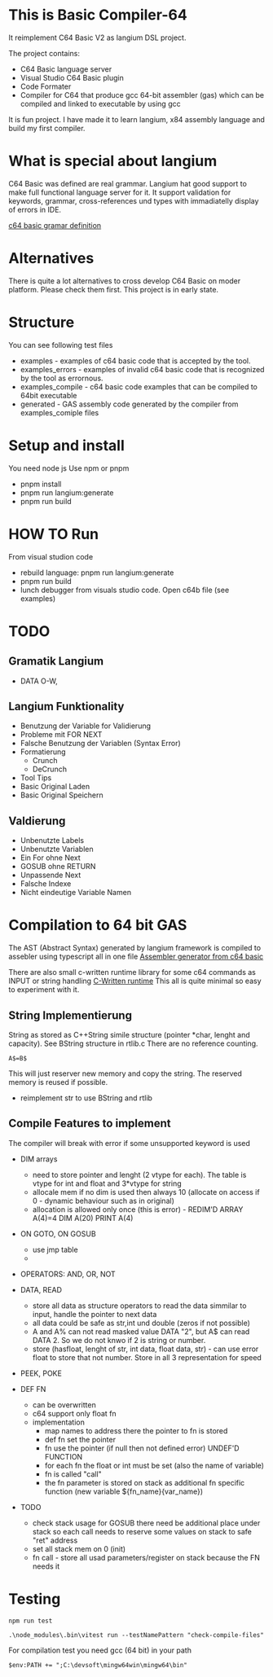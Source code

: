 # This is Basic Compiler-64 

It reimplement C64 Basic V2 as langium DSL project.

The project contains:

* C64 Basic language server
* Visual Studio C64 Basic plugin
* Code Formater
* Compiler for C64 that produce gcc 64-bit assembler (gas) which can be compiled and linked to executable by using gcc

It is fun project. I have made it to learn langium, x84 assembly language and build my first compiler.

# What is special about langium

C64 Basic was defined are real grammar.
Langium hat good support to make full functional language server for it.
It support validation for keywords, grammar, cross-references und types with immadiatelly display of errors in IDE.

[c64 basic gramar definition](src\language\c-64-basic.langium)

# Alternatives

There is quite a lot alternatives to cross develop C64 Basic on moder platform.
Please check them first.
This project is in early state.

# Structure

You can see following test files

  * examples - examples of c64 basic code that is accepted by the tool.
  * examples_errors - examples of invalid c64 basic code that is recognized by the tool as errornous.
  * examples_compile - c64 basic code examples that can be compiled to 64bit executable
  * generated - GAS assembly code generated by the compiler from examples_comiple files

# Setup and install

You need node js
Use npm or pnpm

* pnpm install
* pnpm run langium:generate
* pnpm run build

# HOW TO Run

From visual studion code

* rebuild language: pnpm run langium:generate
* pnpm run build
* lunch debugger from visuals studio code. Open c64b file (see examples)

# TODO 

## Gramatik Langium

* DATA O-W,

## Langium Funktionality

* Benutzung der Variable for Validierung
* Probleme mit FOR NEXT
* Falsche Benutzung der Variablen (Syntax Error)
* Formatierung
  * Crunch
  * DeCrunch
* Tool Tips
* Basic Original Laden
* Basic Original Speichern

## Valdierung

* Unbenutzte Labels
* Unbenutzte Variablen
* Ein For ohne Next
* GOSUB ohne RETURN
* Unpassende Next
* Falsche Indexe
* Nicht eindeutige Variable Namen

# Compilation to 64 bit GAS

The AST (Abstract Syntax) generated by langium framework is compiled to assebler using typescript
all in one file [Assembler generator from c64 basic](src\language\generated\grammar.ts)

There are also small c-written runtime library for some c64 commands as INPUT or string handling [C-Written runtime](ccode\rtlib.c)
This all is quite minimal so easy to experiment with it.

## String Implementierung

String as stored as C++String simile structure (pointer *char, lenght and capacity).
See BString structure in rtlib.c
There are no reference counting.

    A$=B$

This will just reserver new memory and copy the string. The reserved memory is reused if possible.

* reimplement str to use BString and rtlib 


## Compile Features to implement

The compiler will break with error if some unsupported keyword is used

* DIM arrays
  - need to store pointer and lenght (2 vtype for each). The table is vtype for int and float and 3*vtype for string
  - allocale mem if no dim is used then always 10 (allocate on access if 0 - dynamic behaviour such as in original)
  - allocation is allowed only once (this is error) - REDIM'D ARRAY
     A(4)=4
     DIM A(20)
     PRINT A(4)
* ON GOTO, ON GOSUB
  - use jmp table
  - 
* OPERATORS: AND, OR, NOT
* DATA, READ
  - store all data as structure operators to read the data simmilar to input, handle the pointer to next data
  - all data could be safe as str,int und double (zeros if not possible)
  - A and A% can not read masked value DATA "2", but A$ can read DATA 2. So we do not knwo if 2 is string or number.
  - store (hasfloat, lenght of str, int data, float data, str) - can use error float to store that not number. Store in all 3 representation for speed
* PEEK, POKE
* DEF FN
  - can be overwritten
  - c64 support only float fn
  - implementation
    - map names to address there the pointer to fn is stored
    - def fn set the pointer
    - fn use the pointer (if null then not defined error) UNDEF'D FUNCTION
    - for each fn the float or int must be set (also the name of variable)
    - fn is called "call"
    - the fn parameter is stored on stack as additional fn specific function (new variable ${fn_name}{var_name})

* TODO 
  - check stack usage for GOSUB there need be additional place under stack so each call needs to reserve some values on stack to safe "ret" address
  - set all stack mem on 0 (init)
  - fn call - store all usad parameters/register on stack because the FN needs it
  

# Testing

    npm run test

    .\node_modules\.bin\vitest run --testNamePattern "check-compile-files"

For compilation test you need gcc (64 bit) in your path

    $env:PATH += ";C:\devsoft\mingw64win\mingw64\bin"
